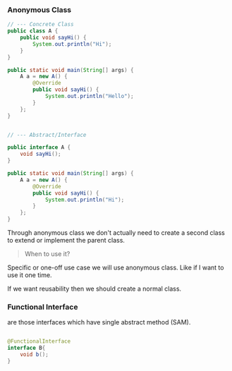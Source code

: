 ### Anonymous Class

```java
// --- Concrete Class
public class A {
    public void sayHi() {
        System.out.println("Hi");
    }
}

public static void main(String[] args) {
    A a = new A() {
        @Override
        public void sayHi() {
            System.out.println("Hello");
        }
    };
}


// --- Abstract/Interface

public interface A {
    void sayHi();
}

public static void main(String[] args) {
    A a = new A() {
        @Override
        public void sayHi() {
            System.out.println("Hi");
        }
    };
}
```
Through anonymous class we don't actually need to create a second class to extend or implement the parent class.

>When to use it?

Specific or one-off use case we will use anonymous class.
Like if I want to use it one time.

If we want reusability then we should create a normal class.

### Functional Interface
are those interfaces which have single abstract method (SAM).

```java

@FunctionalInterface
interface B{
    void b();
}
```
